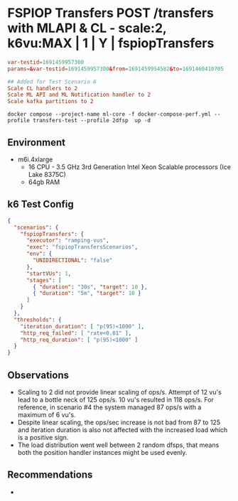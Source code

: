 # FSPIOP Transfers POST /transfers with MLAPI & CL - scale:2, k6vu:MAX | 1 | Y | fspiopTransfers

```conf
var-testid=1691459957300
params=&var-testid=1691459957300&from=1691459954582&to=1691460410705

## Added for Test Scenario 6
Scale CL handlers to 2
Scale ML API and ML Notification handler to 2
Scale kafka partitions to 2
```

```
docker compose --project-name ml-core -f docker-compose-perf.yml --profile transfers-test --profile 2dfsp  up -d
```

## Environment

- m6i.4xlarge
  - 16 CPU - 3.5 GHz 3rd Generation Intel Xeon Scalable processors (Ice Lake 8375C)
  - 64gb RAM

## k6 Test Config

```json
{
  "scenarios": {
    "fspiopTransfers": {
      "executor": "ramping-vus",
      "exec": "fspiopTransfersScenarios",
      "env": {
        "UNIDIRECTIONAL": "false"
      },
      "startVUs": 1,
      "stages": [
        { "duration": "30s", "target": 10 },
        { "duration": "5m", "target": 10 }
      ]
    }
  },
  "thresholds": {
    "iteration_duration": [ "p(95)<1000" ],
    "http_req_failed": [ "rate<0.01" ],
    "http_req_duration": [ "p(95)<1000" ]
  }
}
```

## Observations

- Scaling to 2 did not provide linear scaling of ops/s. Attempt of 12 vu's lead to a bottle neck of 125 ops/s.
  10 vu's resulted in 118 ops/s. For reference, in scenario #4 the system managed 87 ops/s with a maximum of 6 vu's.
- Despite linear scaling, the ops/sec increase is not bad from 87 to 125 and iteration duration is also not affected with the increased load which is a positive sign.
- The load distribution went well between 2 random dfsps, that means both the position handler instances might be used evenly.

## Recommendations

-
